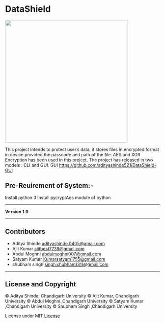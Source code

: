 # DataShield
<img src="https://user-images.githubusercontent.com/53514944/118562605-9f3ee080-b78a-11eb-81b0-34b462d09d55.png" width="400">

This project intends to protect user’s data, it stores files in encrypted format in device provided the passcode and path of the file.
AES and XOR Encryption has been used in this project.
The project has released in two models : CLI and GUI.
GUI <https://github.com/adityashinde521/DataShield-GUI>

## Pre-Reuirement of System:-
Install python 3
Install pycryptAes module of python



---

**Version 1.0**

---

## Contributors

- Aditya Shinde <adityashinde.0405@gmail.com>
- Ajit Kumar <ajitbest7739@gmail.com>
- Abdul Moghni <abdulmoghni007@gmail.com>
- Satyam Kumar <Kumarsatyam1755@gmail.com>
- shubham singh <singh.shubham1311@gmail.com>


---
## License and Copyright

© Aditya Shinde, Chandigarh University
© Ajit Kumar, Chandigarh University
© Abdul Moghni ,Chandigarh University
© Satyam Kumar ,Chandigarh University
© Shubham Singh ,Chandigarh University

License under MIT [License](LICENSE)
